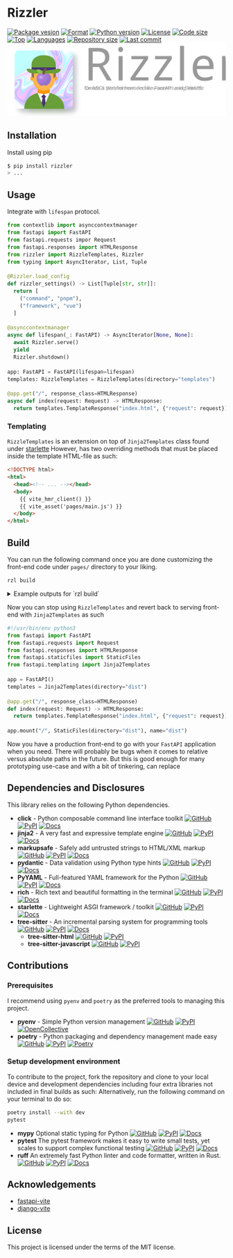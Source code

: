 # Rizzler

[![Package vesion](https://img.shields.io/pypi/v/rizzler)](https://pypi.org/project/rizzler)
[![Format](https://img.shields.io/pypi/format/rizzler)](https://pypi.org/project/rizzler)
[![Python version](https://img.shields.io/pypi/pyversions/rizzler)](https://pypi.org/project/rizzler)
[![License](https://img.shields.io/pypi/l/rizzler)](https://pypi.org/project/rizzler)
[![Code size](https://img.shields.io/github/languages/code-size/aekasitt/rizzler)](.)
[![Top](https://img.shields.io/github/languages/top/aekasitt/rizzler)](.)
[![Languages](https://img.shields.io/github/languages/count/aekasitt/rizzler)](.)
[![Repository size](https://img.shields.io/github/repo-size/aekasitt/rizzler)](.)
[![Last commit](https://img.shields.io/github/last-commit/aekasitt/rizzler/master)](.)
[![Rizzler Banner](./static/rizzler-banner.svg)](https://github.com/aekasitt/rizzler/blob/master/static/rizzler-banner.svg)

## Installation

Install using pip

```sh
$ pip install rizzler
> ...
```

## Usage

Integrate with `lifespan` protocol.

```python
from contextlib import asynccontextmanager
from fastapi import FastAPI
from fastapi.requests impor Request
from fastapi.responses import HTMLResponse
from rizzler import RizzleTemplates, Rizzler
from typing import AsyncIterator, List, Tuple

@Rizzler.load_config
def rizzler_settings() -> List[Tuple[str, str]]:
  return [
    ("command", "pnpm"),
    ("framework", "vue")
  ]

@asynccontextmanager
async def lifespan(_: FastAPI) -> AsyncIterator[None, None]:
  await Rizzler.serve()
  yield
  Rizzler.shutdown()

app: FastAPI = FastAPI(lifespan=lifespan)
templates: RizzleTemplates = RizzleTemplates(directory="templates")

@app.get("/", response_class=HTMLResponse)
async def index(request: Request) -> HTMLResponse:
  return templates.TemplateResponse("index.html", {"request": request})
```

### Templating

`RizzleTemplates` is an extension on top of `Jinja2Templates` class found under [starlette](starlette.io)
However, has two overriding methods that must be placed inside the template HTML-file as such:

```html
<!DOCTYPE html>
<html>
  <head><!-- ... --></head>
  <body>
    {{ vite_hmr_client() }}
    {{ vite_asset('pages/main.js') }}
  </body>
</html>
```

## Build

You can run the following command once you are done customizing the front-end code under `pages/` directory
to your liking.

```sh
rzl build
```

<details>
  <summary>Example outputs for `rzl build`</summary>

  ```sh
  $ rzl build
  > INFO     ⚡Building Rizzler front-end…
  > INFO
  > INFO     > rzl-tmp@0.0.0 build /Users/user/workspaces/rzl-react
  > INFO     > vite build                                       
  > INFO                                                       
  > INFO     vite v5.3.3 building for production...           
  > INFO     transforming...                                 
  > INFO     ✓ 32 modules transformed.                      
  > INFO     rendering chunks...                           
  > INFO     computing gzip size...                       
  > INFO     dist/rizz.svg    4.13 kB │ gzip:  2.14 kB   
  > INFO     dist/rizz.css    1.39 kB │ gzip:  0.72 kB  
  > INFO     dist/rizz.js   142.63 kB │ gzip: 45.74 kB 
  > INFO     ✓ built in 390ms
  ```
</details>

Now you can stop using `RizzleTemplates` and revert back to serving front-end with `Jinja2Templates`
as such

```python
#!/usr/bin/env python3
from fastapi import FastAPI
from fastapi.requests import Request
from fastapi.responses import HTMLResponse
from fastapi.staticfiles import StaticFiles
from fastapi.templating import Jinja2Templates

app = FastAPI()
templates = Jinja2Templates(directory="dist")

@app.get("/", response_class=HTMLResponse)
def index(request: Request) -> HTMLResponse:
  return templates.TemplateResponse("index.html", {"request": request})

app.mount("/", StaticFiles(directory="dist"), name="dist")
```

Now you have a production front-end to go with your `FastAPI` application when you need.
There will probably be bugs when it comes to relative versus absolute paths in the future.
But this is good enough for many prototyping use-case and with a bit of tinkering, can replace 

## Dependencies and Disclosures

This library relies on the following Python dependencies.

- **click** - Python composable command line interface toolkit 
  [![GitHub](https://img.shields.io/badge/GitHub-2B3137?logo=github&logoColor=white)](https://github.com/pallets/click)
  [![PyPI](https://img.shields.io/badge/-PyPI:%20click-3775A9?logo=pypi&logoColor=white)](https://pypi.org/project/click)
  [![Docs](https://img.shields.io/badge/Sphinx-0A507A?logo=sphinx&logoColor=white)](https://click.palletsprojects.com/en/8.1.x)
- **jinja2** - A very fast and expressive template engine
  [![GitHub](https://img.shields.io/badge/GitHub-2B3137?logo=github&logoColor=white)](https://github.com/pallets/jinja)
  [![PyPI](https://img.shields.io/badge/-PyPI:%20jinja2-3775A9?logo=pypi&logoColor=white)](https://pypi.org/project/jinja2)
  [![Docs](https://img.shields.io/badge/Sphinx-0A507A?logo=sphinx&logoColor=white)](https://jinja.palletsprojects.com/en/3.1.x)
- **markupsafe** - Safely add untrusted strings to HTML/XML markup
  [![GitHub](https://img.shields.io/badge/GitHub-2B3137?logo=github&logoColor=white)](https://github.com/pallets/markupsafe)
  [![PyPI](https://img.shields.io/badge/-PyPI:%20markupsafe-3775A9?logo=pypi&logoColor=white)](https://pypi.org/project/markupsafe)
  [![Docs](https://img.shields.io/badge/Sphinx-0A507A?logo=sphinx&logoColor=white)](https://markupsafe.palletsprojects.com/en/2.1.x)
- **pydantic** - Data validation using Python type hints
  [![GitHub](https://img.shields.io/badge/GitHub-2B3137?logo=github&logoColor=white)](https://github.com/pydantic/pydantic)
  [![PyPI](https://img.shields.io/badge/-PyPI:%20pydantic-3775A9?logo=pypi&logoColor=white)](https://pypi.org/project/pydantic)
  [![Docs]()](https://docs.pydantic.dev)
- **PyYAML** - Full-featured YAML framework for the Python
  [![GitHub](https://img.shields.io/badge/GitHub-2B3137?logo=github&logoColor=white)](https://github.com/yaml/pyyaml)
  [![PyPI](https://img.shields.io/badge/-PyPI:%20pyyaml-3775A9?logo=pypi&logoColor=white)](https://pypi.org/project/pyyaml)
  [![Docs](https://img.shields.io/badge/user-guide-brightgreen?logo=readthedocs)](https://pyyaml.org)
- **rich** - Rich text and beautiful formatting in the terminal
  [![GitHub](https://img.shields.io/badge/GitHub-2B3137?logo=github&logoColor=white)](https://github.com/Textualize/rich)
  [![PyPI](https://img.shields.io/badge/-PyPI:%20rich-3775A9?logo=pypi&logoColor=white)](https://pypi.org/project/rich)
  [![Docs](https://img.shields.io/readthedocs/rich?logo=readthedocs)](https://rich.readthedocs.io/en/latest)
- **starlette** - Lightweight ASGI framework / toolkit
  [![GitHub](https://img.shields.io/badge/GitHub-2B3137?logo=github&logoColor=white)](https://github.com/encode/starlette)
  [![PyPI](https://img.shields.io/badge/-PyPI:%20starlette-3775A9?logo=pypi&logoColor=white)](https://pypi.org/project/starlette)
  [![Docs](https://img.shields.io/badge/MkDocs-526CFE?logo=materialformkdocs&logoColor=white)](https://www.starlette.io)
- **tree-sitter** - An incremental parsing system for programming tools 
  [![GitHub](https://img.shields.io/badge/GitHub-2B3137?logo=github&logoColor=white)](https://github.com/tree-sitter/tree-sitter)
  [![PyPI](https://img.shields.io/badge/-PyPI:%20tree-sitter-3775A9?logo=pypi&logoColor=white)](https://pypi.org/project/tree-sitter)
  [![Docs](https://img.shields.io/badge/user-guide-brightgreen?logo=readthedocs)](https://tree-sitter.github.io/tree-sitter)
  - **tree-sitter-html**
    [![GitHub](https://img.shields.io/badge/GitHub-2B3137?logo=github&logoColor=white)](https://github.com/tree-sitter/tree-sitter-html)
    [![PyPI](https://img.shields.io/badge/-PyPI:%20tree%2Dsitter%2Dhtml-3775A9?logo=pypi&logoColor=white)](https://pypi.org/project/tree-sitter-html)
  - **tree-sitter-javascript**
    [![GitHub](https://img.shields.io/badge/GitHub-2B3137?logo=github&logoColor=white)](https://github.com/tree-sitter/tree-sitter-javascript)
    [![PyPI](https://img.shields.io/badge/-PyPI:%20tree%2Dsitter%2Djavascript-3775A9?logo=pypi&logoColor=white)](https://pypi.org/project/tree-sitter-javascript)

## Contributions

### Prerequisites


I recommend using `pyenv` and `poetry` as the preferred tools to managing this project.

- **pyenv**  - Simple Python version management 
  [![GitHub](https://img.shields.io/badge/GitHub-2B3137?logo=github&logoColor=white)](https://github.com/pyenv/pyenv)
  [![PyPI](https://img.shields.io/badge/-PyPI:%20pyenv-3775A9?logo=pypi&logoColor=white)](https://pypi.org/project/pyenv)
  [![OpenCollective](https://img.shields.io/badge/-OpenCollective:%20pyenv-7FADF2?logo=opencollective&logoColor=white)](https://opencollective.com/pyenv)
- **poetry** - Python packaging and dependency management made easy 
  [![GitHub](https://img.shields.io/badge/GitHub-2B3137?logo=github&logoColor=white)](https://github.com/python-poetry/poetry)
  [![PyPI](https://img.shields.io/badge/-PyPI:%20poetry-3775A9?logo=pypi&logoColor=white)](https://pypi.org/project/poetry)
  [![Poetry](https://img.shields.io/badge/-Poetry-60A5FA?logo=poetry&logoColor=white)](https://python-poetry.org)

### Setup development environment

To contribute to the project, fork the repository and clone to your local device and development
dependencies including four extra libraries not included in final builds as such:
Alternatively, run the following command on your terminal to do so:

```bash
poetry install --with dev
pytest
```

- **mypy** Optional static typing for Python
  [![GitHub](https://img.shields.io/badge/GitHub-2B3137?logo=github&logoColor=white)](https://github.com/python/mypy)
  [![PyPI](https://img.shields.io/badge/-PyPI:%20mypy-3775A9?logo=pypi&logoColor=white)](https://pypi.org/project/mypy)
  [![Docs](https://img.shields.io/readthedocs/mypy?logo=readthedocs)](https://mypy.readthedocs.io/en/stable/) 
- **pytest** The pytest framework makes it easy to write small tests, yet scales to support complex functional testing
  [![GitHub](https://img.shields.io/badge/GitHub-2B3137?logo=github&logoColor=white)](https://github.com/pytest-dev/pytest)
  [![PyPI](https://img.shields.io/badge/-PyPI:%20pytest-3775A9?logo=pypi&logoColor=white)](https://pypi.org/project/pytest)
  [![Docs](https://img.shields.io/badge/Sphinx-0A507A?logo=sphinx)](https://docs.pytest.org/en/latest)
- **ruff** An extremely fast Python linter and code formatter, written in Rust.
  [![GitHub](https://img.shields.io/badge/GitHub-2B3137?logo=github&logoColor=white)](https://github.com/astral-sh/ruff)
  [![PyPI](https://img.shields.io/badge/-PyPI:%20ruff-3775A9?logo=pypi&logoColor=white)](https://pypi.org/project/ruff)
  [![Docs](https://img.shields.io/badge/MkDocs-526CFE?logo=materialformkdocs&logoColor=white)](https://docs.astral.sh/ruff) 

## Acknowledgements

* [fastapi-vite](https://github.com/cofin/fastapi-vite)
* [django-vite](https://github.com/MrBin99/django-vite)

## License

This project is licensed under the terms of the MIT license.
